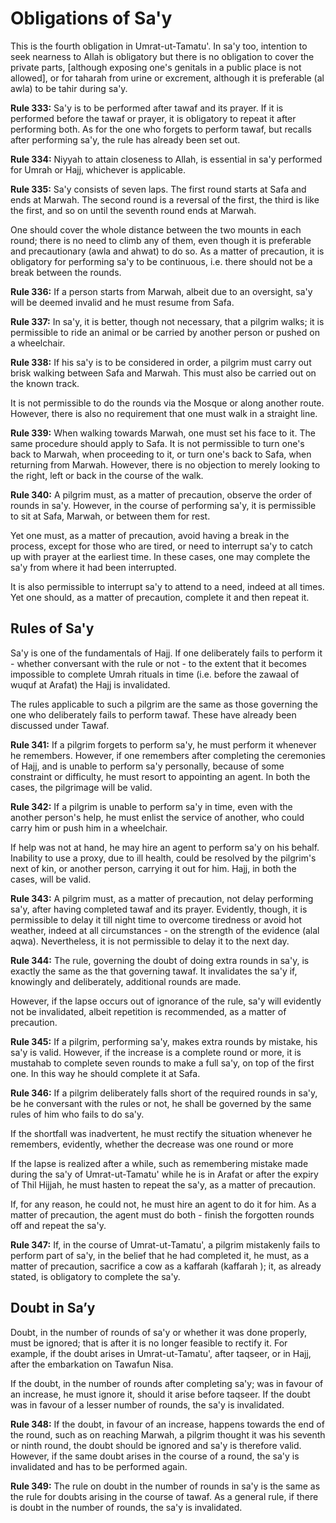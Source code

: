 Obligations of Sa'y
===================

This is the fourth obligation in Umrat-ut-Tamatu'. In sa'y too,
intention to seek nearness to Allah is obligatory but there is no
obligation to cover the private parts, [although exposing one's genitals
in a public place is not allowed], or for taharah from urine or
excrement, although it is preferable (al awla) to be tahir during sa'y.

**Rule 333:** Sa'y is to be performed after tawaf and its prayer. If it
is performed before the tawaf or prayer, it is obligatory to repeat it
after performing both. As for the one who forgets to perform tawaf, but
recalls after performing sa'y, the rule has already been set out.

**Rule 334:** Niyyah to attain closeness to Allah, is essential in sa'y
performed for Umrah or Hajj, whichever is applicable.

**Rule 335:** Sa'y consists of seven laps. The first round starts at
Safa and ends at Marwah. The second round is a reversal of the first,
the third is like the first, and so on until the seventh round ends at
Marwah.

One should cover the whole distance between the two mounts in each
round; there is no need to climb any of them, even though it is
preferable and precautionary (awla and ahwat) to do so. As a matter of
precaution, it is obligatory for performing sa'y to be continuous, i.e.
there should not be a break between the rounds.

**Rule 336:** If a person starts from Marwah, albeit due to an
oversight, sa'y will be deemed invalid and he must resume from Safa.

**Rule 337:** In sa'y, it is better, though not necessary, that a
pilgrim walks; it is permissible to ride an animal or be carried by
another person or pushed on a wheelchair.

**Rule 338:** If his sa'y is to be considered in order, a pilgrim must
carry out brisk walking between Safa and Marwah. This must also be
carried out on the known track.

It is not permissible to do the rounds via the Mosque or along another
route. However, there is also no requirement that one must walk in a
straight line.

**Rule 339:** When walking towards Marwah, one must set his face to it.
The same procedure should apply to Safa. It is not permissible to turn
one's back to Marwah, when proceeding to it, or turn one's back to Safa,
when returning from Marwah. However, there is no objection to merely
looking to the right, left or back in the course of the walk.

**Rule 340:** A pilgrim must, as a matter of precaution, observe the
order of rounds in sa'y. However, in the course of performing sa'y, it
is permissible to sit at Safa, Marwah, or between them for rest.

Yet one must, as a matter of precaution, avoid having a break in the
process, except for those who are tired, or need to interrupt sa'y to
catch up with prayer at the earliest time. In these cases, one may
complete the sa'y from where it had been interrupted.

It is also permissible to interrupt sa'y to attend to a need, indeed at
all times. Yet one should, as a matter of precaution, complete it and
then repeat it.

Rules of Sa'y
-------------

Sa'y is one of the fundamentals of Hajj. If one deliberately fails to
perform it - whether conversant with the rule or not - to the extent
that it becomes impossible to complete Umrah rituals in time (i.e.
before the zawaal of wuquf at Arafat) the Hajj is invalidated.

The rules applicable to such a pilgrim are the same as those governing
the one who deliberately fails to perform tawaf. These have already been
discussed under Tawaf.

**Rule 341:** If a pilgrim forgets to perform sa'y, he must perform it
whenever he remembers. However, if one remembers after completing the
ceremonies of Hajj, and is unable to perform sa'y personally, because of
some constraint or difficulty, he must resort to appointing an agent. In
both the cases, the pilgrimage will be valid.

**Rule 342:** If a pilgrim is unable to perform sa'y in time, even with
the another person's help, he must enlist the service of another, who
could carry him or push him in a wheelchair.

If help was not at hand, he may hire an agent to perform sa'y on his
behalf. Inability to use a proxy, due to ill health, could be resolved
by the pilgrim's next of kin, or another person, carrying it out for
him. Hajj, in both the cases, will be valid.

**Rule 343:** A pilgrim must, as a matter of precaution, not delay
performing sa'y, after having completed tawaf and its prayer. Evidently,
though, it is permissible to delay it till night time to overcome
tiredness or avoid hot weather, indeed at all circumstances - on the
strength of the evidence (alal aqwa). Nevertheless, it is not
permissible to delay it to the next day.

**Rule 344:** The rule, governing the doubt of doing extra rounds in
sa'y, is exactly the same as the that governing tawaf. It invalidates
the sa'y if, knowingly and deliberately, additional rounds are made.

However, if the lapse occurs out of ignorance of the rule, sa'y will
evidently not be invalidated, albeit repetition is recommended, as a
matter of precaution.

**Rule 345:** If a pilgrim, performing sa'y, makes extra rounds by
mistake, his sa'y is valid. However, if the increase is a complete round
or more, it is mustahab to complete seven rounds to make a full sa'y, on
top of the first one. In this way he should complete it at Safa.

**Rule 346:** If a pilgrim deliberately falls short of the required
rounds in sa'y, be he conversant with the rules or not, he shall be
governed by the same rules of him who fails to do sa'y.

If the shortfall was inadvertent, he must rectify the situation whenever
he remembers, evidently, whether the decrease was one round or more

If the lapse is realized after a while, such as remembering mistake made
during the sa'y of Umrat-ut-Tamatu' while he is in Arafat or after the
expiry of Thil Hijjah, he must hasten to repeat the sa'y, as a matter of
precaution.

If, for any reason, he could not, he must hire an agent to do it for
him. As a matter of precaution, the agent must do both - finish the
forgotten rounds off and repeat the sa'y.

**Rule 347:** If, in the course of Umrat-ut-Tamatu', a pilgrim
mistakenly fails to perform part of sa'y, in the belief that he had
completed it, he must, as a matter of precaution, sacrifice a cow as a
kaffarah (kaffarah ); it, as already stated, is obligatory to complete
the sa'y.

Doubt in Sa’y
-------------

Doubt, in the number of rounds of sa'y or whether it was done properly,
must be ignored; that is after it is no longer feasible to rectify it.
For example, if the doubt arises in Umrat-ut-Tamatu', after taqseer, or
in Hajj, after the embarkation on Tawafun Nisa.

If the doubt, in the number of rounds after completing sa'y; was in
favour of an increase, he must ignore it, should it arise before
taqseer. If the doubt was in favour of a lesser number of rounds, the
sa'y is invalidated.

**Rule 348:** If the doubt, in favour of an increase, happens towards
the end of the round, such as on reaching Marwah, a pilgrim thought it
was his seventh or ninth round, the doubt should be ignored and sa'y is
therefore valid. However, if the same doubt arises in the course of a
round, the sa'y is invalidated and has to be performed again.

**Rule 349:** The rule on doubt in the number of rounds in sa'y is the
same as the rule for doubts arising in the course of tawaf. As a general
rule, if there is doubt in the number of rounds, the sa'y is
invalidated.


